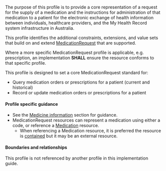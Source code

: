 The purpose of this profile is to provide a core representation of a request for the supply of a medication and the instructions for administration of that medication to a patient for the electronic exchange of health information between individuals, healthcare providers, and the My Health Record system infrastructure in Australia.

This profile identifies the additional constraints, extensions, and value sets that build on and extend [MedicationRequest](http://hl7.org/fhir/R4/medicationrequest.html) that are supported. 

Where a more specific MedicationRequest profile is applicable, e.g. prescription, an implementation **SHALL** ensure the resource conforms to that specific profile.

This profile is designed to set a core MedicationRequest standard for:
* Query medication orders or prescriptions for a patient (current and historical)
* Record or update medication orders or prescriptions for a patient


#### Profile specific guidance
- See the [Medicine information](guidance.html#medicine-information) section for guidance. 
- MedicationRequest resources can represent a medication using either a code, or reference a [Medication](http://hl7.org/fhir/R4/medication.html) resource.
  - When referencing a Medication resource, it is preferred the resource is [contained](http://hl7.org/fhir/R4/references.html#contained) but it may be an external resource.


#### Boundaries and relationships
This profile is not referenced by another profile in this implementation guide.

